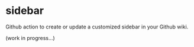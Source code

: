 # sidebar
Github action to create or update a customized sidebar in your Github wiki.

(work in progress...)
